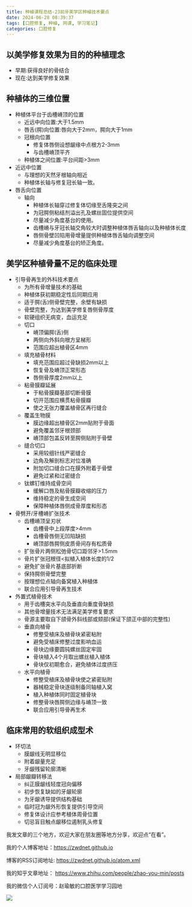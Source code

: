 ```yaml
---
title: 种植课程总结-23前牙美学区种植技术要点
date: 2024-06-28 08:39:37
tags: [口腔修复, 种植, 网课, 学习笔记]
categories: 口腔修复
---
```

## 以美学修复效果为目的的种植理念
- 早期:获得良好的骨结合
- 现在:达到美学修复效果
## 种植体的三维位置
- 种植体平台于齿槽嵴顶的位置
    - 近远中向位置:大于1.5mm
    - 唇舌(腭)向位置:唇向大于2mm，腭向大于1mm
    - 冠根向位置
        - 修复体唇侧设想龈缘中点根方2-3mm
        - 与齿槽嵴顶平齐
    - 种植体之间位置:平台间距>3mm
- 近远中位置
    - 与理想的天然牙根轴向相近
    - 种植体长轴与修复冠长轴一致。
- 唇舌向位置
    - 轴向
        - 种植体长轴穿过修复体切缘至舌隆突之间
        - 为冠腭侧粘结剂溢出孔及螺丝固位提供空间
        - 尽量减少角度基台的使用。
        - 齿槽嵴与牙冠长轴交角较大时调整种植体唇舌轴向以及种植体长度
        - 唇侧骨壁凹陷用骨增量提供种植体唇舌轴向调整空间
        - 尽量减少角度基台的矫正角度。
## 美学区种植骨量不足的临床处理
- 引导骨再生的外科技术要点
    - 为所有骨增量技术的基础
    - 种植体获初期稳定性后同期应用
    - 适于腭(舌)侧骨壁完整，余壁有缺损
    - 骨壁完整，为达到美学修复唇侧骨厚度
    - 软硬组织无病变，血运充足
    - 切口
        - 嵴顶偏腭(舌)侧
        - 两侧向外斜向根方呈梯形
        - 范围应超出植骨区4mm
    - 填充植骨材料
        - 填充范围应超过骨缺损2mm以上
        - 恢复骨及嵴顶正常形态
        - 唇侧骨厚度2mm以上
    - 粘骨膜瓣延展
        - 于粘骨膜瓣基部切断骨膜
        - 切开范围应横贯粘骨膜瓣
        - 使之无张力覆盖植骨区再行缝合
    - 覆盖生物膜
        - 膜边缘超出植骨区2mm贴附于骨面
        - 避免覆盖邻牙根颈部
        - 嵴顶部包盖反转至腭侧贴附于骨壁
    - 缝合切口
        - 采用较细针线严密缝合
        - 边角及解剖标志对位准确
        - 附加切口缝合口在膜外附着于骨壁
        - 避免过紧和过密缝合
    - 钛螺钉维持成骨空间
        - 缓解口唇及粘骨膜瓣收缩的压力
        - 维持稳定的骨生成空间
        - 保障种植体唇侧成骨厚度和形态
- 骨劈开/牙槽嵴扩张技术
    - 齿槽嵴顶呈刃状
        - 齿槽骨中上段厚度>4mm
        - 齿槽骨唇侧无凹陷缺损
        - 嵴顶部唇腭侧皮质骨间存有松质骨
    - 扩张骨片两侧松弛骨切口距邻牙>1.5mm
    - 骨片扩张冠根径<拟植入植体长度的1/2
    - 避免扩张骨片基底部折断
    - 保持腭侧骨壁完整
    - 按理想位点轴向备窝植入种植体
    - 联合应用引导骨再生技术
- 外置式植骨技术
    - 用于齿槽突水平向及垂直向重度骨缺损
    - 其他骨增量技术无法满足美学修复要求
    - 骨源主要取自下颌骨外斜线部或颏部(保证下颌正中部的完整性)
    - 垂直向植骨
        - 修整受植床及植骨块紧密粘附
        - 避免受植床修整过度影响血运
        - 骨块边缘要圆钝螺丝固定牢固
        - 骨块植入4个月取出螺丝植入植体
        - 骨块仅初期愈合，避免植体过度挤压
    - 水平向植骨
        - 修整受植床及植骨块使之紧密贴附
        - 器械稳定骨块逐级制备同轴植入窝
        - 植入种植体同时固定植骨块
        - 修整骨块唇腭侧边缘与嵴顶一致
        - 联合应用引导骨再生术
## 临床常用的软组织成型术
- 环切法
    - 膜龈线无明显移位
    - 附着龈量充足
    - 牙龈残留轮廓清晰
- 局部龈瓣转移法
    - 纠正膜龈线轻度冠向偏移
    - 初步恢复缺如的牙龈轮廓
    - 为牙龈诱导提供结构基础
    - 临时冠为龈外形恢复提供引导空间
    - 修复体设计应参考植体周骨位置
    - 切忌盲目触点龈移位遏制乳头修复
 




我发文章的三个地方，欢迎大家在朋友圈等地方分享，欢迎点“在看”。

我的个人博客地址：https://zwdnet.github.io

博客的RSS订阅地址: https://zwdnet.github.io/atom.xml

我的知乎文章地址： https://www.zhihu.com/people/zhao-you-min/posts

我的微信个人订阅号：赵瑜敏的口腔医学学习园地

![](https://zymblog-1258069789.cos.ap-chengdu.myqcloud.com/other/wx.jpg)